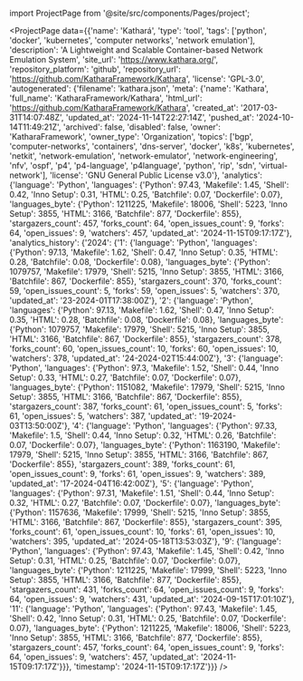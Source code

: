 
import ProjectPage from '@site/src/components/Pages/project';

<ProjectPage
    data={{'name': 'Kathará', 'type': 'tool', 'tags': ['python', 'docker', 'kubernetes', 'computer networks', 'network emulation'], 'description': 'A Lightweight and Scalable Container-based Network Emulation System', 'site_url': 'https://www.kathara.org/', 'repository_platform': 'github', 'repository_url': 'https://github.com/KatharaFramework/Kathara', 'license': 'GPL-3.0', 'autogenerated': {'filename': 'kathara.json', 'meta': {'name': 'Kathara', 'full_name': 'KatharaFramework/Kathara', 'html_url': 'https://github.com/KatharaFramework/Kathara', 'created_at': '2017-03-31T14:07:48Z', 'updated_at': '2024-11-14T22:27:14Z', 'pushed_at': '2024-10-14T11:49:21Z', 'archived': false, 'disabled': false, 'owner': 'KatharaFramework', 'owner_type': 'Organization', 'topics': ['bgp', 'computer-networks', 'containers', 'dns-server', 'docker', 'k8s', 'kubernetes', 'netkit', 'network-emulation', 'network-emulator', 'network-engineering', 'nfv', 'ospf', 'p4', 'p4-language', 'p4language', 'python', 'rip', 'sdn', 'virtual-network'], 'license': 'GNU General Public License v3.0'}, 'analytics': {'language': 'Python', 'languages': {'Python': 97.43, 'Makefile': 1.45, 'Shell': 0.42, 'Inno Setup': 0.31, 'HTML': 0.25, 'Batchfile': 0.07, 'Dockerfile': 0.07}, 'languages_byte': {'Python': 1211225, 'Makefile': 18006, 'Shell': 5223, 'Inno Setup': 3855, 'HTML': 3166, 'Batchfile': 877, 'Dockerfile': 855}, 'stargazers_count': 457, 'forks_count': 64, 'open_issues_count': 9, 'forks': 64, 'open_issues': 9, 'watchers': 457, 'updated_at': '2024-11-15T09:17:17Z'}, 'analytics_history': {'2024': {'1': {'language': 'Python', 'languages': {'Python': 97.13, 'Makefile': 1.62, 'Shell': 0.47, 'Inno Setup': 0.35, 'HTML': 0.28, 'Batchfile': 0.08, 'Dockerfile': 0.08}, 'languages_byte': {'Python': 1079757, 'Makefile': 17979, 'Shell': 5215, 'Inno Setup': 3855, 'HTML': 3166, 'Batchfile': 867, 'Dockerfile': 855}, 'stargazers_count': 370, 'forks_count': 59, 'open_issues_count': 5, 'forks': 59, 'open_issues': 5, 'watchers': 370, 'updated_at': '23-2024-01T17:38:00Z'}, '2': {'language': 'Python', 'languages': {'Python': 97.13, 'Makefile': 1.62, 'Shell': 0.47, 'Inno Setup': 0.35, 'HTML': 0.28, 'Batchfile': 0.08, 'Dockerfile': 0.08}, 'languages_byte': {'Python': 1079757, 'Makefile': 17979, 'Shell': 5215, 'Inno Setup': 3855, 'HTML': 3166, 'Batchfile': 867, 'Dockerfile': 855}, 'stargazers_count': 378, 'forks_count': 60, 'open_issues_count': 10, 'forks': 60, 'open_issues': 10, 'watchers': 378, 'updated_at': '24-2024-02T15:44:00Z'}, '3': {'language': 'Python', 'languages': {'Python': 97.3, 'Makefile': 1.52, 'Shell': 0.44, 'Inno Setup': 0.33, 'HTML': 0.27, 'Batchfile': 0.07, 'Dockerfile': 0.07}, 'languages_byte': {'Python': 1151082, 'Makefile': 17979, 'Shell': 5215, 'Inno Setup': 3855, 'HTML': 3166, 'Batchfile': 867, 'Dockerfile': 855}, 'stargazers_count': 387, 'forks_count': 61, 'open_issues_count': 5, 'forks': 61, 'open_issues': 5, 'watchers': 387, 'updated_at': '19-2024-03T13:50:00Z'}, '4': {'language': 'Python', 'languages': {'Python': 97.33, 'Makefile': 1.5, 'Shell': 0.44, 'Inno Setup': 0.32, 'HTML': 0.26, 'Batchfile': 0.07, 'Dockerfile': 0.07}, 'languages_byte': {'Python': 1163190, 'Makefile': 17979, 'Shell': 5215, 'Inno Setup': 3855, 'HTML': 3166, 'Batchfile': 867, 'Dockerfile': 855}, 'stargazers_count': 389, 'forks_count': 61, 'open_issues_count': 9, 'forks': 61, 'open_issues': 9, 'watchers': 389, 'updated_at': '17-2024-04T16:42:00Z'}, '5': {'language': 'Python', 'languages': {'Python': 97.31, 'Makefile': 1.51, 'Shell': 0.44, 'Inno Setup': 0.32, 'HTML': 0.27, 'Batchfile': 0.07, 'Dockerfile': 0.07}, 'languages_byte': {'Python': 1157636, 'Makefile': 17999, 'Shell': 5215, 'Inno Setup': 3855, 'HTML': 3166, 'Batchfile': 867, 'Dockerfile': 855}, 'stargazers_count': 395, 'forks_count': 61, 'open_issues_count': 10, 'forks': 61, 'open_issues': 10, 'watchers': 395, 'updated_at': '2024-05-18T13:53:03Z'}, '9': {'language': 'Python', 'languages': {'Python': 97.43, 'Makefile': 1.45, 'Shell': 0.42, 'Inno Setup': 0.31, 'HTML': 0.25, 'Batchfile': 0.07, 'Dockerfile': 0.07}, 'languages_byte': {'Python': 1211225, 'Makefile': 17999, 'Shell': 5223, 'Inno Setup': 3855, 'HTML': 3166, 'Batchfile': 877, 'Dockerfile': 855}, 'stargazers_count': 431, 'forks_count': 64, 'open_issues_count': 9, 'forks': 64, 'open_issues': 9, 'watchers': 431, 'updated_at': '2024-09-15T17:01:10Z'}, '11': {'language': 'Python', 'languages': {'Python': 97.43, 'Makefile': 1.45, 'Shell': 0.42, 'Inno Setup': 0.31, 'HTML': 0.25, 'Batchfile': 0.07, 'Dockerfile': 0.07}, 'languages_byte': {'Python': 1211225, 'Makefile': 18006, 'Shell': 5223, 'Inno Setup': 3855, 'HTML': 3166, 'Batchfile': 877, 'Dockerfile': 855}, 'stargazers_count': 457, 'forks_count': 64, 'open_issues_count': 9, 'forks': 64, 'open_issues': 9, 'watchers': 457, 'updated_at': '2024-11-15T09:17:17Z'}}}, 'timestamp': '2024-11-15T09:17:17Z'}}}
/>
